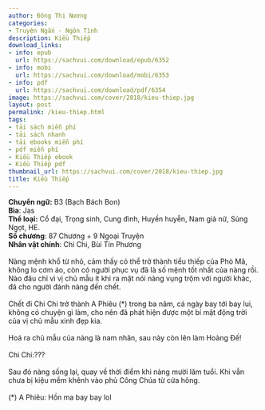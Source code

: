 ```yaml
---
author: Đông Thi Nương
categories:
- Truyện Ngắn - Ngôn Tình
description: Kiều Thiếp
download_links:
- info: epub
  url: https://sachvui.com/download/epub/6352
- info: mobi
  url: https://sachvui.com/download/mobi/6353
- info: pdf
  url: https://sachvui.com/download/pdf/6354
image: https://sachvui.com/cover/2018/kieu-thiep.jpg
layout: post
permalink: /kieu-thiep.html
tags:
- tải sách miễn phí
- tải sách nhanh
- tải ebooks miễn phí
- pdf miễn phí
- Kiều Thiếp ebook
- Kiều Thiếp pdf
thumbnail_url: https://sachvui.com/cover/2018/kieu-thiep.jpg
title: Kiều Thiếp
---
```


 <div class="item-desc text-justify"> <p><strong>Chuyển ngữ:</strong> B3 (Bạch Bách Bon)<br><strong>Bìa</strong>: Jas<br><strong>Thể loại:</strong> Cổ đại, Trọng sinh, Cung đình, Huyền huyễn, Nam giả nữ, Sủng Ngọt, HE.<br><strong>Số chương</strong>: 87 Chương + 9 Ngoại Truyện<br><strong>Nhân vật chính</strong>: Chi Chi, Bùi Tín Phương<br><br>Nàng mệnh khổ từ nhỏ, cảm thấy có thể trở thành tiểu thiếp của Phò Mã, không lo cơm áo, còn có người phục vụ đã là số mệnh tốt nhất của nàng rồi. Nào đâu chỉ vì vị chủ mẫu ít khi ra mặt nói nàng vụng trộm với người khác, đã cho người đánh nàng đến chết.<br><br>Chết đi Chi Chi trở thành A Phiêu (*) trong ba năm, cả ngày bay tới bay lui, không có chuyện gì làm, cho nên đã phát hiện được một bí mật động trời của vị chủ mẫu xinh đẹp kia.<br><br>Hoá ra chủ mẫu của nàng là nam nhân, sau này còn lên làm Hoàng Đế!<br><br>Chi Chi:???<br><br>Sau đó nàng sống lại, quay về thời điểm khi nàng mười lăm tuổi. Khi vẫn chưa bị kiệu mềm khênh vào phủ Công Chúa từ cửa hông.<br><br>(*) A Phiêu: Hồn ma bay bay lol</p> </div>